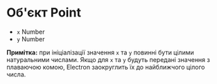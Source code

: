 # Об'єкт Point

* `x` Number
* `y` Number

**Примітка:** при ініціалізації значення `x` та `y` повинні бути цілими натуральними числами. Якщо для `x` та `y` будуть передані значення з плаваючою комою, Electron заокруглить їх до найближчого цілого числа.
